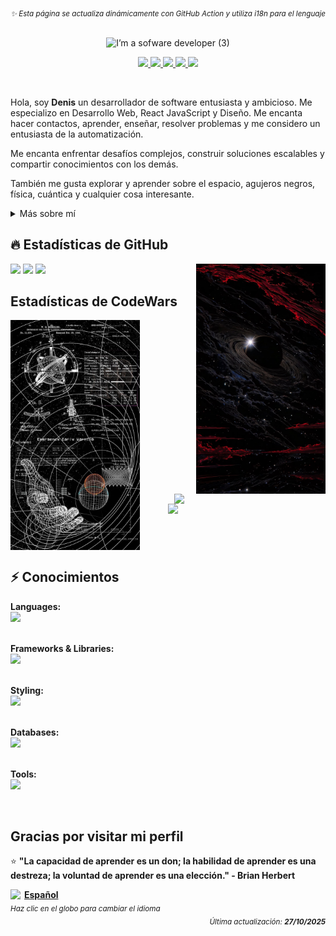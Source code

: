 <p  width="48%" align="right">
  <sub><i>✨ Esta página se actualiza dinámicamente con GitHub
Action y utiliza i18n para el lenguaje</i></sub>
</p>
<br clear="both"/>

<div align="center"><img alt="I’m a sofware developer (3)" src="https://github.com/user-attachments/assets/4873f82f-ec86-4ef6-a5e5-c95c34d9444f" />

<br>
<p align="center">
  <a href="https://www.linkedin.com/in/denisanchez/" title="LinkedIn">
    <img width="32px" src="https://img.icons8.com/ios-filled/50/ffffff/linkedin.png"/>
  </a> 
  <a href="https://github.com/DenisV2112" title="GitHub">
    <img width="32px" src="https://cdn.simpleicons.org/github/white"/>
  </a>
  <a href="https://www.codewars.com/users/DenisV2103" title="CodeWars">
    <img width="32px" src="https://cdn.simpleicons.org/codewars/white"/>
  </a>
  <a href="https://stackoverflow.com/users/your-profile" title="Stack Overflow">
    <img width="32px" src="https://cdn.simpleicons.org/stackoverflow/white"/>
  </a>
  <a href="https://discord.gg/" title="Discord">
    <img width="32px" src="https://cdn.simpleicons.org/discord/white"/>
  </a>
</p>
</div>
<br>

<p>
Hola, soy <b>Denis</b> un desarrollador de software entusiasta y ambicioso. Me especializo en Desarrollo Web, React JavaScript y Diseño. Me encanta hacer contactos, aprender, enseñar, resolver problemas y me considero un entusiasta de la automatización.

Me encanta enfrentar desafíos complejos, construir soluciones escalables y compartir conocimientos con los demás.

También me gusta explorar y aprender sobre el espacio, agujeros negros, física, cuántica y cualquier cosa interesante.
</p>

<div>
<details>
  <summary> Más sobre mí </summary>

- Actualmente estoy en un viaje para construir **grandes** cosas.

- Actualmente estoy aprendiendo **todo**

- También creé un canal de discord, además de una página de documentación para ayudar a los coders de Riwi a entender fundamentos de programación en [noLearn](https://nolearn-dev.web.app/)

- Toda mi experiencia en programación está disponible en [Linkedin](https://www.linkedin.com/in/denisanchez/)

- Contáctame en **contact.denis.sanchez@gmail.com**

</details>
  
</p>


## 🔥 Estadísticas de GitHub

<img align="right" width="41%" src="./assets/img/b4beb746b9ee616660a2f247dbfb5288.jpg" />
  <a href="https://github.com/DenisV2112"><img width="50%" src="https://github-readme-streak-stats.herokuapp.com/?user=DenisV2112&theme=dark&date_format=M%20j%5B,%20Y%5D&ring=ff3068&fire=ff3068&sideNums=ff3068"></a>
  <a href="https://github.com/DenisV2112"><img width="50%" src="https://github-readme-stats.vercel.app/api?username=DenisV2112&theme=dark&sideNums=ff3068"></a>
  <a href="https://github.com/DenisV2112"><img width="50%" src="https://github-readme-stats.vercel.app/api/top-langs/?username=DenisV2112&layout=compact&theme=dark"></a>

## Estadísticas de CodeWars
  
<img align="left" width="41%"  src="./assets/img/codewars.jpeg"/>
<a href="https://www.codewars.com/users/DenisV2103">
<br>
<br>
<br><br>
<br>
<img width="48%"  align="right"  src="https://www.codewars.com/users/DenisV2103/badges/large">
<br>
<br>
<img width="50%" align="right" src="https://custom-github-overview.vercel.app/api/stats?username=DenisV2103&hide_border=true">
</a>

<br clear="both"/>

## ⚡ Conocimientos
**Languages:**<br>
<img src="https://skillicons.dev/icons?i=js,ts,python,php,cs" />
<br/><br/>

**Frameworks & Libraries:**<br>
<img src="https://skillicons.dev/icons?i=react,vue,dotnet,laravel,nodejs" />
<br/><br/>

**Styling:**<br>
<img src="https://skillicons.dev/icons?i=html,css,sass,tailwind,bootstrap,vite" />
<br/><br/>

**Databases:**<br>
<img src="https://skillicons.dev/icons?i=mysql,postgresql,mongodb,supabase,firebase" />
<br/><br/>

**Tools:**<br>
<img src="https://skillicons.dev/icons?i=git,github,githubactions,docker,vercel,netlify,azure,prisma,wordpress" />

<br clear="both"/>

## Gracias por visitar mi perfil

⭐ **"La capacidad de aprender es un don; la habilidad de aprender es una destreza; la voluntad de aprender es una elección." - Brian Herbert**


<a width="48%" href="https://custom-github-overview.vercel.app/docs/selector.html" alt="Change language">
  <img  align="left" width="22px" src="https://img.icons8.com/color/48/000000/globe.png"/>
  <b>Español</b>
<br/></a>
<sub><i>Haz clic en el globo para cambiar el idioma</i></sub>

<div align="right">
<sub><i>Última actualización: <b>27/10/2025</b></i></sub>
</div>